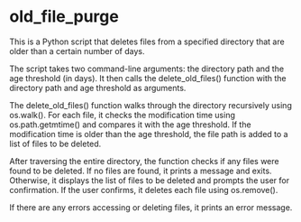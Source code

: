 # old_file_purge
This is a Python script that deletes files from a specified directory that are older than a certain number of days.

The script takes two command-line arguments: the directory path and the age threshold (in days). It then calls the delete_old_files() function with the directory path and age threshold as arguments.

The delete_old_files() function walks through the directory recursively using os.walk(). For each file, it checks the modification time using os.path.getmtime() and compares it with the age threshold. If the modification time is older than the age threshold, the file path is added to a list of files to be deleted.

After traversing the entire directory, the function checks if any files were found to be deleted. If no files are found, it prints a message and exits. Otherwise, it displays the list of files to be deleted and prompts the user for confirmation. If the user confirms, it deletes each file using os.remove().

If there are any errors accessing or deleting files, it prints an error message.


